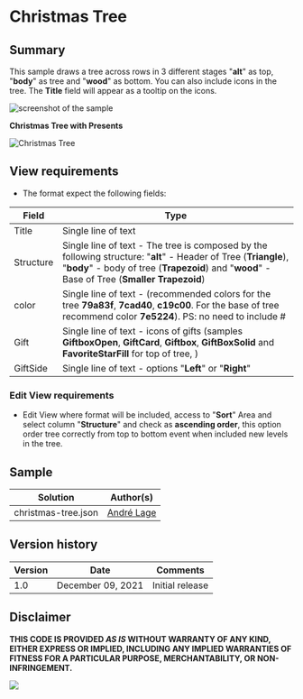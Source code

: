 # Christmas Tree

## Summary
This sample draws a tree across rows in 3 different stages "**alt**" as top, "**body**" as tree and "**wood**" as bottom. You can also include icons in the tree. The **Title** field will appear as a tooltip on the icons.

![screenshot of the sample](./assets/screenshot.gif)

**Christmas Tree with Presents** 

![Christmas Tree](./assets/screenshot-presents.PNG)

## View requirements
- The format expect the following fields:

Field |Type
--------|---------
Title | Single line of text 
Structure | Single line of text - The tree is composed by the following structure: "**alt**" - Header of Tree (**Triangle**), "**body**" - body of tree (**Trapezoid**) and "**wood**" - Base of Tree (**Smaller Trapezoid**)
color | Single line of text - (recommended colors for the tree **79a83f**, **7cad40**, **c19c00**. For the base of tree recommend color **7e5224**). PS: no need to include #
Gift |  Single line of text - icons of gifts (samples **GiftboxOpen**, **GiftCard**, **Giftbox**, **GiftBoxSolid** and **FavoriteStarFill** for top of tree, )
GiftSide | Single line of text - options "**Left**" or "**Right**"

### Edit View requirements

- Edit View where format will be included, access to "**Sort**" Area and select column "**Structure**" and check as **ascending order**, this option order tree correctly from top to bottom event when included new levels in the tree.


## Sample

Solution|Author(s)
--------|---------
christmas-tree.json | [André Lage](https://github.com/aaclage)

## Version history

Version|Date|Comments
-------|----|--------
1.0|December 09, 2021|Initial release


## Disclaimer
**THIS CODE IS PROVIDED *AS IS* WITHOUT WARRANTY OF ANY KIND, EITHER EXPRESS OR IMPLIED, INCLUDING ANY IMPLIED WARRANTIES OF FITNESS FOR A PARTICULAR PURPOSE, MERCHANTABILITY, OR NON-INFRINGEMENT.**

<img src="https://pnptelemetry.azurewebsites.net/list-formatting/view-samples/christmas-tree" />
